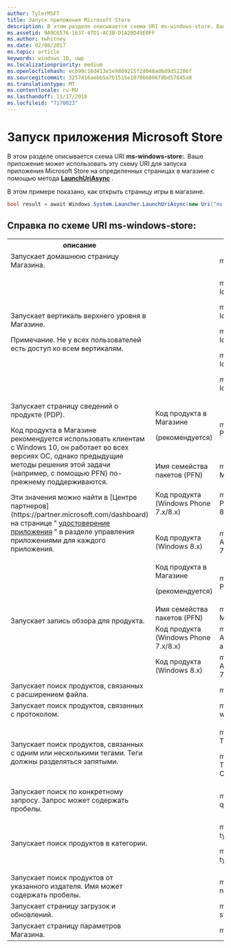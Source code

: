 ```yaml
---
author: TylerMSFT
title: Запуск приложения Microsoft Store
description: В этом разделе описывается схема URI ms-windows-store. Ваше приложение может использовать эту схему URI для запуска приложения Microsoft Store на определенных страницах в магазине.
ms.assetid: 9A9C6576-1637-47D1-AC3B-D1A20D49E0FF
ms.author: twhitney
ms.date: 02/08/2017
ms.topic: article
keywords: windows 10, uwp
ms.localizationpriority: medium
ms.openlocfilehash: ecb99c16d413e5e9869215f2d048ad6d9d52206f
ms.sourcegitcommit: 3257416aebb5a7b1515e107866806f8bd57845a8
ms.translationtype: MT
ms.contentlocale: ru-RU
ms.lasthandoff: 11/17/2018
ms.locfileid: "7170023"
---
```

# <a name="launch-the-microsoft-store-app"></a>Запуск приложения Microsoft Store



В этом разделе описывается схема URI **ms-windows-store:**. Ваше приложение может использовать эту схему URI для запуска приложения Microsoft Store на определенных страницах в магазине с помощью метода [**LaunchUriAsync**](https://msdn.microsoft.com/library/windows/apps/hh701476) .

В этом примере показано, как открыть страницу игры в магазине.

```cs
bool result = await Windows.System.Launcher.LaunchUriAsync(new Uri("ms-windows-store://navigatetopage/?Id=Games"));
```

## <a name="ms-windows-store-uri-scheme-reference"></a>Справка по схеме URI ms-windows-store:

<table>
<tr><th>описание</th><th></th><th>Схема URI</th></tr>
<tr><td>Запускает домашнюю страницу Магазина.</td><td /><td>ms-windows-store://home</td></tr>
<tr><td>Запускает вертикаль верхнего уровня в Магазине.<p>Примечание. Не у всех пользователей есть доступ ко всем вертикалям.</p>
</td><td /><td>
<p>ms-windows-store://navigatetopage/?Id=Apps </p>
<p>ms-windows-store://navigatetopage/?Id=Games</p>
<p>ms-windows-store://navigatetopage/?Id=Music</p>
<p>ms-windows-store://navigatetopage/?Id=Video</p>
<p>ms-windows-store://navigatetopage/?Id=LOB</p>
</td>
</tr>
<tr>
<td rowspan="4">Запускает страницу сведений о продукте (PDP). <p>Код продукта в Магазине рекомендуется использовать клиентам с Windows 10, он работает во всех версиях ОС, однако предыдущие методы решения этой задачи (например, с помощью PFN) по-прежнему поддерживаются.</p>
<p>Эти значения можно найти в [Центре партнеров](https://partner.microsoft.com/dashboard) на странице " <a href="https://msdn.microsoft.com/library/windows/apps/mt148561.aspx">удостоверение приложения</a> " в разделе управления приложениями для каждого приложения.</p>
</td>
<td>
Код продукта в Магазине <p>(рекомендуется)</p>
</td>
<td>
<p>ms-windows-store://pdp/?ProductId=9WZDNCRFHVJL</p>
</td>
</tr>
<tr>
<td>Имя семейства пакетов (PFN)</td>
<td>ms-windows-store://pdp/?PFN= Microsoft.Office.OneNote_8wekyb3d8bbwe
</td>
</tr>
<tr>
<td>Код продукта (Windows Phone 7.x/8.x)</td>
<td>ms-windows-store://pdp/?PhoneAppId=ca05b3ab-f157-450c-8c49-a1f127f5e71d </td>
</tr>
<tr>
<td>Код продукта (Windows 8.x)</td>
<td>ms-windows-store://pdp/?AppId=f022389f-f3a6-417e-ad23-704fbdf57117
</td>
</tr>
<tr>
<td rowspan="4">Запускает запись обзора для продукта.</td>
<td>Код продукта в Магазине <p>(рекомендуется)</p></td>
<td>ms-windows-store://review/?ProductId=9WZDNCRFHVJL </td>
</tr>
<tr>
<td>Имя семейства пакетов (PFN)</td>
<td>ms-windows-store://review/?PFN= Microsoft.Office.OneNote_8wekyb3d8bbwe
</td>
</tr>
<tr>
<td>Код продукта (Windows Phone 7.x/8.x)</td>
<td>ms-windows-store://reviewapp/?AppId=ca05b3ab-f157-450c-8c49-a1f127f5e71d </td>
</tr>
<tr>
<td>Код продукта (Windows 8.x)</td>
<td>ms-windows-store://review/?AppId=f022389f-f3a6-417e-ad23-704fbdf57117 </td>
</tr>
<tr>
<td>Запускает поиск продуктов, связанных с расширением файла. </td>
<td />
<td>ms-windows-store://assoc/?FileExt=pdf
</td>
</tr>
<tr>
<td>Запускает поиск продуктов, связанных с протоколом.</td>
<td />
<td>ms-windows-store://assoc/?Protocol=ms-word </td>
</tr>
<tr>
<td>Запускает поиск продуктов, связанных с одним или несколькими тегами. Теги должны разделяться запятыми.
</td>
<td />
<td>
<p>ms-windows-store://assoc/?Tags=Photos_Rich_Media_Edit </p>
<p>ms-windows-store://assoc/?Tags=Photos_Rich_Media_Edit, Camera_Capture_App</p>
</td>
</tr>
<tr>
<td>
Запускает поиск по конкретному запросу. Запрос может содержать пробелы.
</td>
<td />
<td>ms-windows-store://search/?query=OneNote </td>
</tr>
<tr>
<td>Запускает поиск продуктов в категории.</td>
<td />
<td>
<p>ms-windows-store://browse/?type=Apps&amp;cat=Productivity</p>
<p>ms-windows-store://browse/?type=Apps&amp;cat=Health+%26+fitness </p>
</td>
</tr>
<tr>
<td>Запускает поиск продуктов от указанного издателя. Имя может содержать пробелы.
</td>
<td />
<td>ms-windows-store://publisher/?name=Microsoft Corporation
</td>
</tr>
<tr><td>Запускает страницу загрузок и обновлений.</td>
<td />
<td>ms-windows-store://downloadsandupdates </td>
</tr>
<tr>
<td>Запускает страницу параметров Магазина.</td>
<td />
<td>ms-windows-store://settings </td>
</tr>
</table>

 

 

